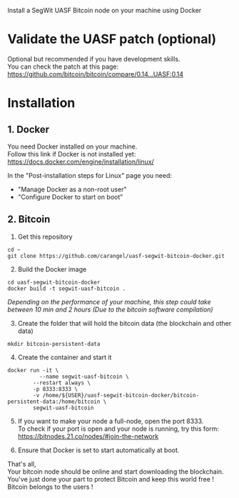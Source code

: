 Install a SegWit UASF Bitcoin node on your machine using Docker

# Validate the UASF patch (optional)
Optional but recommended if you have development skills.  
You can check the patch at this page:  https://github.com/bitcoin/bitcoin/compare/0.14...UASF:0.14

# Installation

## 1. Docker

You need Docker installed on your machine.  
Follow this link if Docker is not installed yet:
https://docs.docker.com/engine/installation/linux/

In the "Post-installation steps for Linux" page you need:  
  *  "Manage Docker as a non-root user"  
  *  "Configure Docker to start on boot"


## 2. Bitcoin

1. Get this repository
```
cd ~
git clone https://github.com/carangel/uasf-segwit-bitcoin-docker.git
```
2. Build the Docker image
```
cd uasf-segwit-bitcoin-docker
docker build -t segwit-uasf-bitcoin .
```
*Depending on the performance of your machine, this step could take between 10 min and 2 hours (Due to the bitcoin software compilation)*

3. Create the folder that will hold the bitcoin data (the blockchain and other data)
```
mkdir bitcoin-persistent-data
```
4. Create the container and start it
```
docker run -it \
 	      --name segwit-uasf-bitcoin \
        --restart always \
        -p 8333:8333 \
        -v /home/${USER}/uasf-segwit-bitcoin-docker/bitcoin-persistent-data:/home/bitcoin \
        segwit-uasf-bitcoin
```

5. If you want to make your node a full-node, open the port 8333.  
To check if your port is open and your node is running, try this form:  https://bitnodes.21.co/nodes/#join-the-network

6. Ensure that Docker is set to start automatically at boot.

That's all,  
Your bitcoin node should be online and start downloading the blockchain.
You've just done your part to protect Bitcoin and keep this world free !  
Bitcoin belongs to the users !
